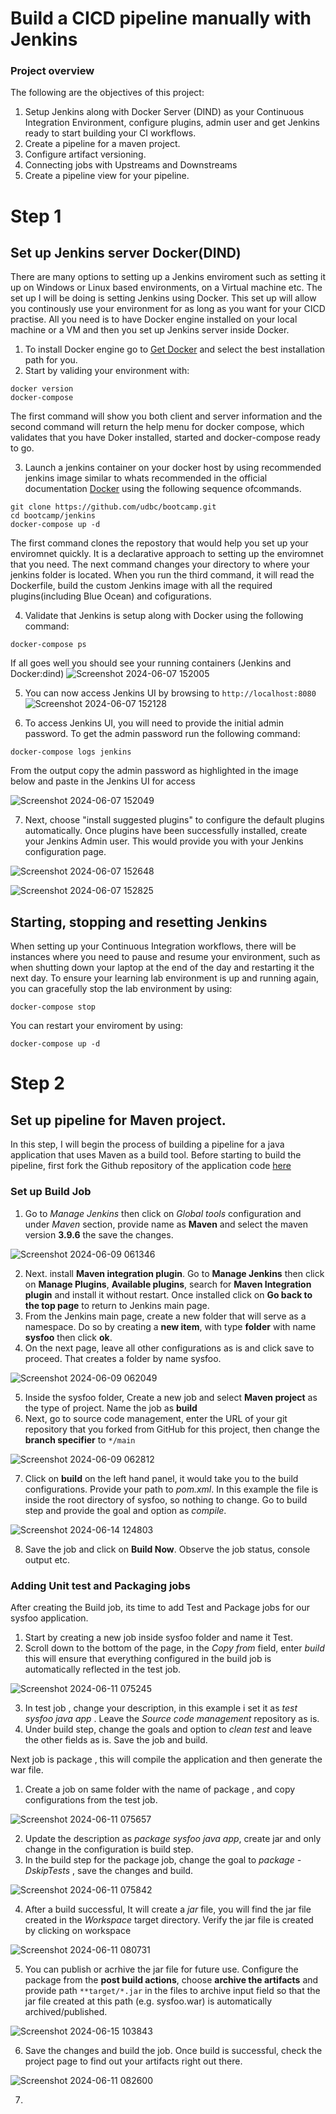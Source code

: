# Build a CICD pipeline manually with Jenkins
### Project overview
The following are the objectives of this project:
1. Setup Jenkins along with Docker Server (DIND) as your Continuous Integration Environment, configure plugins, admin user and get Jenkins ready to start building your CI workflows.
2. Create a pipeline for a maven project.
3. Configure artifact versioning.
4. Connecting jobs with Upstreams and Downstreams
5. Create a pipeline view for your pipeline.
# Step 1
## Set up Jenkins server Docker(DIND)
There are many options to setting up a Jenkins enviroment such as setting it up on Windows or Linux based environments, on a Virtual machine etc. The set up I will be doing is setting Jenkins using Docker. This set up will allow you continously use your environment for as long as you want for your CICD practise.
All you need is to have Docker engine installed on your local machine or a VM and then you set up Jenkins server inside Docker.
1. To install Docker engine go to [Get Docker](https://docs.docker.com/get-docker/) and select the best installation path for you.
2. Start by validing your environment with:
```
docker version
docker-compose
```
The first command will show you both client and server information and the second command will return the help menu for docker compose, which validates that you have Doker installed, started and
docker-compose ready to go.

3.  Launch a jenkins container on your docker host by using recommended jenkins image similar to whats recommended in the official documentation [Docker](https://www.jenkins.io/doc/book/installing/docker/) using the following sequence ofcommands.
```
git clone https://github.com/udbc/bootcamp.git
cd bootcamp/jenkins
docker-compose up -d
```
The first command clones the repostory that would help you set up your enviromnet quickly. It is a declarative approach to setting up the enviromnet that you need. The next command changes your directory to where your jenkins folder is located. When you run the third command, it will read the Dockerfile, build the custom Jenkins image with all the required plugins(including Blue Ocean) and cofigurations.

4. Validate that Jenkins is setup along with Docker using the following command:
```
docker-compose ps
```
If all goes well you should see your running containers (Jenkins and Docker:dind)
![Screenshot 2024-06-07 152005](https://github.com/cynthia-okoduwa/DevOps-projects/assets/74002629/8454e410-a97a-45fd-88c4-f2a7d8fba3d2)

5. You can now access Jenkins UI by browsing to `http://localhost:8080`
![Screenshot 2024-06-07 152128](https://github.com/cynthia-okoduwa/DevOps-projects/assets/74002629/0125dfd1-86cb-4676-a2d0-12e10f2c0219)

6. To access Jenkins UI, you will need to provide the initial admin password. To get the admin password run the following command:
```
docker-compose logs jenkins
```
From the output copy the admin password as highlighted in the image below and paste in the Jenkins UI for access

![Screenshot 2024-06-07 152049](https://github.com/cynthia-okoduwa/DevOps-projects/assets/74002629/21d093c7-fa28-4d98-af5c-6a435848640f)

7. Next, choose "install suggested plugins" to configure the default plugins automatically. Once plugins have been successfully installed, create your Jenkins Admin user. This would provide you with your Jenkins configuration page.

![Screenshot 2024-06-07 152648](https://github.com/cynthia-okoduwa/DevOps-projects/assets/74002629/83e3070e-15ac-418f-bf56-835b219a88a8)

![Screenshot 2024-06-07 152825](https://github.com/cynthia-okoduwa/DevOps-projects/assets/74002629/7a148e74-a288-4cfd-b3bd-bc6b61241e8c)

## Starting, stopping and resetting Jenkins
When setting up your Continuous Integration workflows, there will be instances where you need to pause and resume your environment, such as when shutting down your laptop at the end of the day and restarting it the next day. To ensure your learning lab environment is up and running again, you can gracefully stop the lab environment by using:
```
docker-compose stop
```
You can restart your enviroment by using:
```
docker-compose up -d
```

# Step 2
## Set up pipeline for Maven project.

In this step, I will begin the process of building a pipeline for a java application that uses Maven as a build tool. Before starting to build the pipeline, first fork the Github repository of the application code [here](https://github.com/udbc/sysfoo)

### Set up Build Job

1. Go to *Manage Jenkins* then click on *Global tools* configuration and under *Maven* section, provide name as **Maven** and select the maven version
**3.9.6** the save the changes.

![Screenshot 2024-06-09 061346](https://github.com/cynthia-okoduwa/DevOps-projects/assets/74002629/e62a9f19-dff2-4ff0-962a-0521748c5794)

2. Next. install **Maven integration plugin**. Go to **Manage Jenkins** then click on **Manage Plugins**, **Available plugins**, search for **Maven Integration plugin** and install it without restart. Once installed click on **Go back to the top page** to return to Jenkins main page.
3. From the Jenkins main page, create a new folder that will serve as a namespace. Do so by creating a **new item**, with type **folder** with name **sysfoo** then click **ok**.
4. On the next page, leave all other configurations as is and click save to proceed. That creates a folder by name sysfoo.

![Screenshot 2024-06-09 062049](https://github.com/cynthia-okoduwa/DevOps-projects/assets/74002629/a07d037d-5221-44f5-845e-66e464628f97)

5. Inside the sysfoo folder, Create a new job and select **Maven project** as the type of project. Name the job as **build**
6. Next, go to source code management, enter the URL of your git repository that you forked from GitHub for this project, then change the **branch specifier** to `*/main`

![Screenshot 2024-06-09 062812](https://github.com/cynthia-okoduwa/DevOps-projects/assets/74002629/f7a8701b-5007-4845-a209-dc36031932af)

7. Click on **build** on the left hand panel, it would take you to the build configurations. Provide your path to *pom.xml*. In this example the file is inside the root directory of sysfoo, so nothing to change. Go to build step and provide the goal and option as *compile*.

![Screenshot 2024-06-14 124803](https://github.com/cynthia-okoduwa/DevOps-projects/assets/74002629/ebffb65e-fd99-49fa-a923-bcec0707edb5)

8. Save the job and click on **Build Now**. Observe the job status, console output etc.

### Adding Unit test and Packaging jobs
After creating the Build job, its time to add Test and Package jobs for our sysfoo application.
1. Start by creating a new job inside sysfoo folder and name it Test.
2. Scroll down to the bottom of the page, in the *Copy from* field, enter *build* this will ensure that everything configured in the build job is automatically reflected in the test job.

![Screenshot 2024-06-11 075245](https://github.com/cynthia-okoduwa/DevOps-projects/assets/74002629/8c83e785-4938-43e7-8020-de8a42901497)

3. In test job , change your description, in this example i set it as *test sysfoo java app* . Leave the *Source code management* repository as is.
4. Under build step, change the goals and option to *clean test* and leave the other fields as is. Save the job and build.

Next job is package , this will compile the application and then generate the war file. 
1. Create a job on same folder with the name of package , and copy configurations from the test job.

![Screenshot 2024-06-11 075657](https://github.com/cynthia-okoduwa/DevOps-projects/assets/74002629/621204f3-206d-4c67-a3f8-cd8e7735feaf)

2. Update the description as *package sysfoo java app*, create jar and only change in the configuration is build step.
3. In the build step for the package job, change the goal to *package -DskipTests* , save the changes and build.

![Screenshot 2024-06-11 075842](https://github.com/cynthia-okoduwa/DevOps-projects/assets/74002629/65ff7b32-19ea-4b4b-8404-71e33b904db4)

4. After a build successful, It will create a *jar* file, you will find the jar file created in the *Workspace* target directory. Verify the jar file is created by clicking on workspace

![Screenshot 2024-06-11 080731](https://github.com/cynthia-okoduwa/DevOps-projects/assets/74002629/87c92b6b-d2f3-4969-804a-7a13d32bd61f)

5. You can publish or acrhive the jar file for future use. Configure the package from the **post build actions**, choose **archive the artifacts** and provide path `**target/*.jar` in the files to archive input field so that the jar file created at this path (e.g. sysfoo.war) is automatically archived/published.

![Screenshot 2024-06-15 103843](https://github.com/cynthia-okoduwa/DevOps-projects/assets/74002629/315fd76e-78be-4647-bccc-50fc7879ab30)

6. Save the changes and build the job. Once build is successful, check the project page to find out your artifacts right out there.

![Screenshot 2024-06-11 082600](https://github.com/cynthia-okoduwa/DevOps-projects/assets/74002629/7efc0f7f-42e1-4728-a470-84ad909cafb5)

7.



